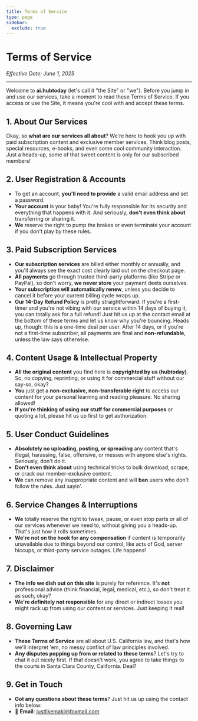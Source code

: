 ```yaml
---
title: Terms of Service
type: page
sidebar:
  exclude: true
---
```

# Terms of Service

*Effective Date: June 1, 2025*

---

Welcome to **ai.hubtoday** (let's call it "the Site" or "we"). Before you jump in and use our services, take a moment to read these Terms of Service. If you access or use the Site, it means you're cool with and accept these terms.

## 1. About Our Services
Okay, so **what are our services all about**? We're here to hook you up with paid subscription content and exclusive member services. Think blog posts, special resources, e-books, and even some cool community interaction. Just a heads-up, some of that sweet content is only for our subscribed members!

## 2. User Registration & Accounts
*   To get an account, **you'll need to provide** a valid email address and set a password.
*   **Your account** is your baby! You're fully responsible for its security and everything that happens with it. And seriously, **don't even think about** transferring or sharing it.
*   **We** reserve the right to pump the brakes or even terminate your account if you don't play by these rules.

## 3. Paid Subscription Services
*   **Our subscription services** are billed either monthly or annually, and you'll always see the exact cost clearly laid out on the checkout page.
*   **All payments** go through trusted third-party platforms (like Stripe or PayPal), so don't worry, **we never store** your payment deets ourselves.
*   **Your subscription will automatically renew**, unless you decide to cancel it before your current billing cycle wraps up.
*   **Our 14-Day Refund Policy** is pretty straightforward: If you're a first-timer and you're not vibing with our service within 14 days of buying it, you can totally ask for a full refund! Just hit us up at the contact email at the bottom of these terms and let us know why you're bouncing. Heads up, though: this is a one-time deal per user. After 14 days, or if you're not a first-time subscriber, all payments are final and **non-refundable**, unless the law says otherwise.

## 4. Content Usage & Intellectual Property
*   **All the original content** you find here is **copyrighted by us (hubtoday)**. So, no copying, reprinting, or using it for commercial stuff without our say-so, okay?
*   **You** just get a **non-exclusive, non-transferable right** to access our content for your personal learning and reading pleasure. No sharing allowed!
*   **If you're thinking of using our stuff for commercial purposes** or quoting a lot, please hit us up first to get authorization.

## 5. User Conduct Guidelines
*   **Absolutely no uploading, posting, or spreading** any content that's illegal, harassing, false, offensive, or messes with anyone else's rights. Seriously, don't do it.
*   **Don't even think about** using technical tricks to bulk download, scrape, or crack our member-exclusive content.
*   **We** can remove any inappropriate content and will **ban** users who don't follow the rules. Just sayin'.

## 6. Service Changes & Interruptions
*   **We** totally reserve the right to tweak, pause, or even stop parts or all of our services whenever we need to, without giving you a heads-up. That's just how it rolls sometimes.
*   **We're not on the hook for any compensation** if content is temporarily unavailable due to things beyond our control, like acts of God, server hiccups, or third-party service outages. Life happens!

## 7. Disclaimer
*   **The info we dish out on this site** is purely for reference. It's **not** professional advice (think financial, legal, medical, etc.), so don't treat it as such, okay?
*   **We're definitely not responsible** for any direct or indirect losses you might rack up from using our content or services. Just keeping it real!

## 8. Governing Law
*   **These Terms of Service** are all about U.S. California law, and that's how we'll interpret 'em, no messy conflict of law principles involved.
*   **Any disputes popping up from or related to these terms**? Let's try to chat it out nicely first. If that doesn't work, you agree to take things to the courts in Santa Clara County, California. Deal?

## 9. Get in Touch
*   **Got any questions about these terms**? Just hit us up using the contact info below:
*   📧 **Email**: [justlikemaki@foxmail.com](mailto:justlikemaki@foxmail.com)